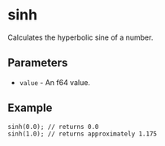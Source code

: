 # sinh
Calculates the hyperbolic sine of a number.

## Parameters
 - `value` - An f64 value.

## Example
```rhai
sinh(0.0); // returns 0.0
sinh(1.0); // returns approximately 1.175
```